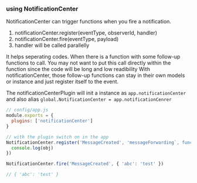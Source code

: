 ### using NotificationCenter

NotificationCenter can trigger functions when you fire a notification.
1. notificationCenter.register(eventType, observerId, handler)
2. notificationCenter.fire(eventType, payload)
3. handler will be called parallelly

It helps seperating codes. When there is a function with some follow-up functions to call. You may not want to put this call directly within the function since the code will be long and low readibility
With notificationCenter, those follow-up functions can stay in their own models or instance and just register itself to the event.

The notificationCenterPlugin will init a instance as `app.notificationCenter` and also alias `global.NotificationCenter = app.notificationCenrer`

```javascript
// config/app.js
module.exports = {
  plugins: ['notificationCenter']
}

// with the plugin switch on in the app
NotificationCenter.register('MessageCreated', 'messageForwarding`, function(obj) {
  console.log(obj)
})

NotificationCenter.fire('MessageCreated', { 'abc': 'test' })

// { 'abc': 'test' }
```


